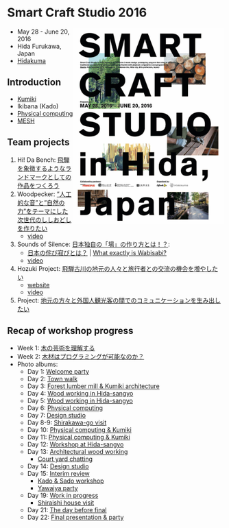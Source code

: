 # Smart Craft Studio 2016
<img src="Smart-Craft-Studio-poster.jpg" width="350" align="right" />

* May 28 - June 20, 2016
* Hida Furukawa, Japan
* [Hidakuma](https://hidakuma.com/events/160528_smart_craft_studio_in_hida2016/)

## Introduction

* [Kumiki](https://hidakuma.com/kumiki/)
* Ikibana (Kado)
* [Physical computing](https://github.com/kotobuki/Smart-Craft-Studio-2016)
* [MESH](http://meshprj.com/jp)

## Team projects

1. Hi! Da Bench: [飛騨を象徴するようなランドマークとしての作品をつくろう](https://hidakuma.com/blog/smart-craft-studio-hida-2016-team-1-report/)
2. Woodpecker: [”人工的な音”と”自然の力”をテーマにした次世代のししおどしを作りたい](https://hidakuma.com/blog/smart-craft-studio-hida-2016-team-2-report/)
   * [video](https://youtu.be/1yE5aQKxBSQ)
3. Sounds of Silence: [日本独自の「場」の作り方とは！？](https://hidakuma.com/blog/smart-craft-studio-hida-2016-team-3-report/): 
   * [日本の侘び寂びとは？](https://hidakuma.com/blog/smart-craft-studio-hida-2016-interview-with-a-team/) | [What exactly is Wabisabi?](https://hidakuma.com/en/blog/smart-craft-studio-hida-2016-interview-with-a-team/)
   * [video](https://www.flickr.com/photos/hidakuma/27768344530)
4. Hozuki Project: [飛騨古川の地元の人々と旅行者との交流の機会を増やしたい](https://hidakuma.com/blog/smart-craft-studio-hida-2016-team-4-report/)
   * [website](https://hozukipj.tumblr.com)
   * [video](https://www.flickr.com/photos/hidakuma/27972318531)
5. Project: [地元の方々と外国人観光客の間でのコミュニケーションを生み出したい](https://hidakuma.com/blog/smart-craft-studio-hida-2016-team-5-report/)

## Recap of workshop progress

* Week 1: [木の芸術を理解する](https://hidakuma.com/blog/scs2016-recap-of-the-1st-week/)
* Week 2: [木材はプログラミングが可能なのか？](https://hidakuma.com/blog/scs2016-recap-of-the-2nd-week/)
* Photo albums:
  * Day 1: [Welcome party](https://www.flickr.com/photos/hidakuma/albums/72157666462058744)
  * Day 2: [Town walk](https://www.flickr.com/photos/hidakuma/albums/72157669067063365)
  * Day 3: [Forest lumber mill & Kumiki architecture](https://www.flickr.com/photos/hidakuma/albums/72157668670145802)
  * Day 4: [Wood working in Hida-sangyo](https://www.flickr.com/photos/hidakuma/albums/72157668381760060)
  * Day 5: [Wood working in Hida-sangyo](https://www.flickr.com/photos/hidakuma/albums/72157668777122512)
  * Day 6: [Physical computing](https://www.flickr.com/photos/hidakuma/albums/72157669156568196)
  * Day 7: [Design studio](https://www.flickr.com/photos/hidakuma/albums/72157669511518065)
  * Day 8-9: [Shirakawa-go visit](https://www.flickr.com/photos/hidakuma/albums/72157669117665990)
  * Day 10: [Physical computing & Kumiki](https://www.flickr.com/photos/hidakuma/albums/72157666888828793)
  * Day 11: [Physical computing & Kumiki](https://www.flickr.com/photos/hidakuma/albums/72157669064437651)
  * Day 12: [Workshop at Hida-sangyo](https://www.flickr.com/photos/hidakuma/albums/72157669529437365)
  * Day 13: [Architectural wood working](https://www.flickr.com/photos/hidakuma/albums/72157669460328186)
    * [Court yard chatting](https://www.flickr.com/photos/hidakuma/albums/72157669829951711)
  * Day 14: [Design studio](https://www.flickr.com/photos/hidakuma/albums/72157666923906774)
  * Day 15: [Interim review](https://www.flickr.com/photos/hidakuma/albums/72157669003338530)
    * [Kado & Sado workshop](https://www.flickr.com/photos/hidakuma/albums/72157669078822860)
    * [Yawaiya party](https://www.flickr.com/photos/hidakuma/albums/72157667611069683)
  * Day 19: [Work in progress](https://www.flickr.com/photos/hidakuma/albums/72157669741723866)
    * [Shiraishi house visit](https://www.flickr.com/photos/hidakuma/albums/72157667328996823)
  * Day 21: [The day before final](https://www.flickr.com/photos/hidakuma/albums/72157667241097404)
  * Day 22: [Final presentation & party](https://www.flickr.com/photos/hidakuma/albums/72157669946727745)
